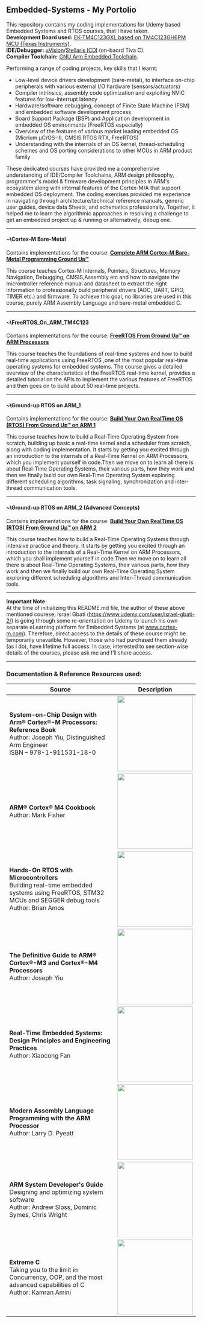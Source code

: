 ## Embedded-Systems - My Portolio
This repository contains my coding implementations for Udemy based Embedded Systems and RTOS courses, that I have taken.<br/>**Development Board used:** [EK-TM4C123GXL based on TM4C123GH6PM MCU (Texas Instruments)](https://www.ti.com/store/ti/en/p/product/?p=EK-TM4C123GXL).<br/>**IDE/Debugger:** [µVision](http://www2.keil.com/mdk5/uvision/)/[Stellaris ICDI](https://www.ti.com/tool/STELLARIS_ICDI_DRIVERS) (on-baord Tiva C).<br/>**Compiler Toolchain:** [GNU Arm Embedded Toolchain](https://developer.arm.com/tools-and-software/open-source-software/developer-tools/gnu-toolchain/gnu-rm).

Performing a range of coding projects, key skills that I learnt:<br/>
- Low-level device drivers development (bare-metal), to interface on-chip peripherals with various external I/O hardware (sensors/actuators)<br/>
-	Compiler intrinsics, assembly code optimization and exploiting NVIC features for low-interrupt latency<br/>
-	Hardware/software debugging, concept of Finite State Machine (FSM) and embedded software development process<br/>
-	Board Support Package (BSP) and Application development in embedded OS environments (FreeRTOS especially)<br/>
-	Overview of the features of various market leading embedded OS (Micrium  µC/OS-III, CMSIS RTOS RTX, FreeRTOS)<br/>
-	Understanding with the internals of an OS kernel, thread-scheduling schemes and OS porting considerations to other MCUs in ARM product family<br/>

These dedicated courses have provided me a comprehensive understanding of IDE/Compiler Toolchains, ARM design philosophy, programmer's model & firmware development principles in ARM's ecosystem along with internal features of the Cortex-M/A that support embedded OS deployment. The coding exercises provided me experience in navigating through architecture/technical reference manuals, generic user guides, device data Sheets, and schematics professionally. Together, it helped me to learn the algorithmic approaches in resolving a challenge to get an embedded project up & running or alternatively, debug one.<br/>

---------------------------------------------------------------------------------
 
#### **~\Cortex-M Bare-Metal<br/>** 
Contains implementations for the course: **[Complete ARM Cortex-M Bare-Metal Programming Ground Up™](https://www.udemy.com/course/cortex-m-internals-master-pointers-structures-memory-etc/)**

This course teaches Cortex-M Internals, Pointers, Structures, Memory Navigation, Debugging, CMSIS,Assembly etc and how to navigate the microntroller reference manual and datasheet to extract the right  information to professionally  build peripheral drivers (ADC, UART, GPIO, TIMER etc.) and firmware. To achieve this goal, no libraries are used in this course, purely ARM Assembly Language and bare-metal embedded C.

---------------------------------------------------------------------------------
#### **~\FreeRTOS_On_ARM_TM4C123<br/>**
Contains implementations for the course: **[FreeRTOS From Ground Up™ on ARM Processors](https://www.udemy.com/course/freertos-on-arm-processors/)**

This course teaches the foundations of real-time systems and how to build real-time applications using FreeRTOS ,one of the most popular real-time operating systems  for embedded systems.  The course gives a detailed overview of the characteristics of the FreeRTOS real-time kernel,  provides a detailed tutorial on the APIs to implement the various features of FreeRTOS  and then goes on to build about 50 real-time projects.

---------------------------------------------------------------------------------

#### **~\Ground-up RTOS on ARM_1<br/>**
Contains implementations for the course: **[Build Your Own RealTime OS (RTOS) From Ground Up™ on ARM 1](https://www.udemy.com/course/rtos-building-from-ground-up-on-arm-processors/)**

This course teaches how to build a Real-Time Operating System from scratch, building up basic a real-time kernel and a scheduler from scratch, along with coding implementation. It starts by getting you excited through an introduction to the internals of a Real-Time Kernel on ARM Processors, which you implement yourself in code.Then we move on to learn all there  is about Real-Time Operating Systems, their various parts, how they work and then we finally build our own Real-Time Operating System exploring different scheduling algorithms, task signaling, synchronization and inter-thread communication tools.

---------------------------------------------------------------------------------

#### **~\Ground-up RTOS on ARM_2 (Advanced Concepts)<br/>**

Contains implementations for the course: **[Build Your Own RealTime OS (RTOS) From Ground Up™ on ARM 2](https://www.udemy.com/course/build-your-own-realtime-os-rtos-from-ground-uptm-on-arm-2/)**

This course teaches how to build a Real-Time Operating Systems through intensive practice and theory. It starts by getting you excited through an introduction to the internals of a Real-Time Kernel on ARM Processors, which you shall implement yourself in code.Then we move on to learn all there  is about Real-Time Operating Systems, their various parts, how they work and then we finally build our own Real-Time Operating System exploring different scheduling algorithms and Inter-Thread communication tools.

---------------------------------------------------------------------------------

**Important Note:**<br/>
At the time of initializing this README.md file, the author of these above mentioned courese; Israel Gbati (https://www.udemy.com/user/israel-gbati-2/) is going through some re-orientation on Udemy to launch his own separate eLearning platform for Embedded Systems (at www.cortex-m.com). Therefore, direct access to the details of these course might be temporarily unavailble. However, those who had purchased them already (as I do), have lifetime full access. In case, interested to see section-wise details of the courses, please ask me and I'll share access.

---------------------------------------------------------------------------------
### Documentation & Reference Resources used:

| Source | Description |
| --- | --- |
**System-on-Chip Design with Arm® Cortex®-M Processors: Reference Book**</br>Author: Joseph Yiu, Distinguished Arm Engineer</br>ISBN – 978-1-911531-18-0 | [<img src="https://www.arm.com/-/media/global/resources/education/textbooks/soc-reference-book/System-on-Chip%20Design%20with%20Arm%20Cortex-M%20Processors%20-%20front%20cover%20web.jpg?revision=e99db918-b5b2-4426-bcda-d056de78ee46&h=780&w=600&la=en&hash=BF2D17937E13DAC139628F480B3F07D9D00C047D" width="200"/>](https://www.arm.com/resources/education/books/soc-reference-book)
**ARM® Cortex® M4 Cookbook**</br>Author: Mark Fisher | [<img src="https://www.packtpub.com/media/catalog/product/cache/c2dd93b9130e9fabaf187d1326a880fc/6/5/6503ot_0001_arm20cortex20m420cookbook.jpg" width="200"/>](https://www.packtpub.com/hardware-and-creative/arm-cortex-m4-cookbook)
**Hands-On RTOS with Microcontrollers**</br>Building real-time embedded systems using FreeRTOS, STM32 MCUs and SEGGER debug tools</br>Author: Brian Amos | [<img src="https://www.packtpub.com/media/catalog/product/cache/c2dd93b9130e9fabaf187d1326a880fc/9/7/9781838826734-original_2.jpg" width="200"/>](https://www.packtpub.com/cloud-networking/hands-on-rtos-with-microcontrollers)
**The Definitive Guide to ARM® Cortex®-M3 and Cortex®-M4 Processors**</br>Author: Joseph Yiu | [<img src="https://images-na.ssl-images-amazon.com/images/I/41GdduPWZIL._SX403_BO1,204,203,200_.jpg" width="200"/>](https://www.elsevier.com/books/the-definitive-guide-to-arm-cortex-m3-and-cortex-m4-processors/yiu/978-0-12-408082-9)
**Real-Time Embedded Systems: Design Principles and Engineering Practices**</br>Author: Xiaocong Fan | [<img src="https://images-na.ssl-images-amazon.com/images/I/51+pXQQq+7L._SX258_BO1,204,203,200_.jpg" width="200"/>](https://www.sciencedirect.com/book/9780128015070/real-time-embedded-systems)
**Modern Assembly Language Programming with the ARM Processor**</br>Author: Larry D. Pyeatt | [<img src="https://images-na.ssl-images-amazon.com/images/I/510eZ5an8lL._SX403_BO1,204,203,200_.jpg" width="200"/>](https://www.sciencedirect.com/book/9780128036983/modern-assembly-language-programming-with-the-arm-processor#:~:text=Modern%20Assembly%20Language%20Programming%20with%20the%20ARM%20Processor%20is%20a,on%20bare%2Dmetal%20embedded%20systems.)
**ARM System Developer's Guide**</br>Designing and optimizing system software</br>Author: Andrew Sloss, Dominic Symes, Chris Wright | [<img src="https://learning.oreilly.com/library/cover/9781558608740/250w/" width="200"/>](https://www.oreilly.com/library/view/arm-system-developers/9781558608740/)
**Extreme C**</br>Taking you to the limit in Concurrency, OOP, and the most advanced capabilities of C</br>Author: Kamran Amini | [<img src="https://www.packtpub.com/media/catalog/product/cache/c2dd93b9130e9fabaf187d1326a880fc/9/7/9781789343625-original.png" width="200"/>](https://www.packtpub.com/extreme-c)

